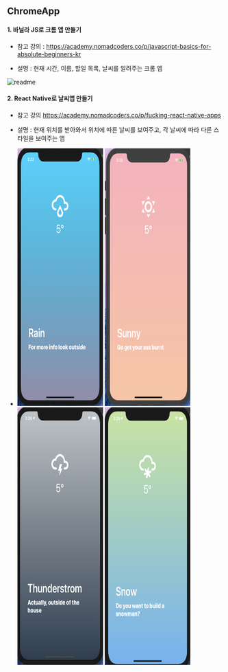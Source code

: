 ## ChromeApp
#### 1. 바닐라 JS로 크롬 앱 만들기

- 참고 강의 : https://academy.nomadcoders.co/p/javascript-basics-for-absolute-beginners-kr

- 설명 : 현재 시간, 이름, 할일 목록, 날씨를 알려주는 크롬 앱 

![readme](https://github.com/YuJieun/ChromeApp/blob/master/momentum/images/readme.png)



#### 2. React Native로 날씨앱 만들기

- 참고 강의 https://academy.nomadcoders.co/p/fucking-react-native-apps

- 설명 : 현재 위치를 받아와서 위치에 따른 날씨를 보여주고, 각 날씨에 따라 다른 스타일을 보여주는 앱

- <img src="./image/screen1.png" width="200" height="600">

  <img src="./image/screen2.png" width="200" height="600"/>

  <img src="./image/screen3.png" width="200" height="600" />

  <img src="./image/screen4.png" width="200" height="600"/>

